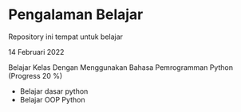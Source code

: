 # Pengalaman Belajar 
Repository ini tempat untuk belajar

14 Februari 2022 

Belajar Kelas Dengan Menggunakan Bahasa Pemrogramman Python (Progress 20 %)
  * Belajar dasar python
  * Belajar OOP Python 

